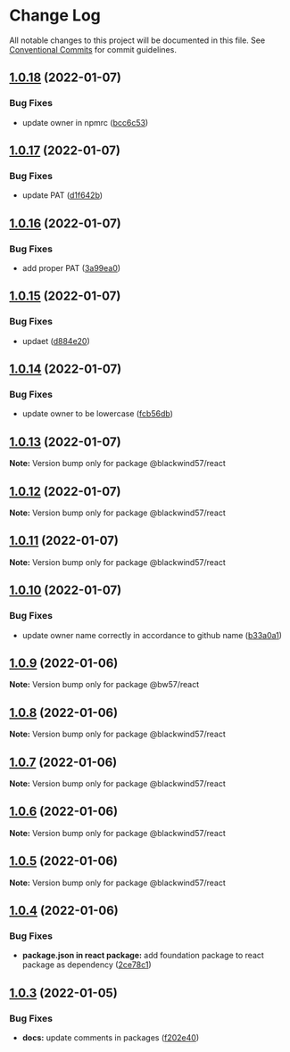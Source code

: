 # Change Log

All notable changes to this project will be documented in this file.
See [Conventional Commits](https://conventionalcommits.org) for commit guidelines.

## [1.0.18](https://github.com/BlackWind57/react/compare/v1.0.17...v1.0.18) (2022-01-07)


### Bug Fixes

* update owner in npmrc ([bcc6c53](https://github.com/BlackWind57/react/commit/bcc6c5374617e388352f945f78da0bb0db0c4533))





## [1.0.17](https://github.com/BlackWind57/react/compare/v1.0.16...v1.0.17) (2022-01-07)


### Bug Fixes

* update PAT ([d1f642b](https://github.com/BlackWind57/react/commit/d1f642bd77504c09b339ce1cf1f1c73e5bd0faae))





## [1.0.16](https://github.com/BlackWind57/react/compare/v1.0.15...v1.0.16) (2022-01-07)


### Bug Fixes

* add proper PAT ([3a99ea0](https://github.com/BlackWind57/react/commit/3a99ea063a302079cfab8a9b078bddf53dcd8061))





## [1.0.15](https://github.com/BlackWind57/react/compare/v1.0.14...v1.0.15) (2022-01-07)


### Bug Fixes

* updaet ([d884e20](https://github.com/BlackWind57/react/commit/d884e2094b2fb2e01892269b1e55b0720f480b9c))





## [1.0.14](https://github.com/BlackWind57/react/compare/v1.0.13...v1.0.14) (2022-01-07)


### Bug Fixes

* update owner to be lowercase ([fcb56db](https://github.com/BlackWind57/react/commit/fcb56db243da1b1943ba3282750c3c7f52cb7902))






## [1.0.13](https://github.com/BlackWind57/react/compare/v1.0.11...v1.0.13) (2022-01-07)

**Note:** Version bump only for package @blackwind57/react





## [1.0.12](https://github.com/BlackWind57/react/compare/v1.0.11...v1.0.12) (2022-01-07)

**Note:** Version bump only for package @blackwind57/react





## [1.0.11](https://github.com/BlackWind57/react/compare/v1.0.10...v1.0.11) (2022-01-07)

**Note:** Version bump only for package @blackwind57/react






## [1.0.10](https://github.com/BlackWind57/react/compare/v1.0.9...v1.0.10) (2022-01-07)


### Bug Fixes

* update owner name correctly in accordance to github name ([b33a0a1](https://github.com/BlackWind57/react/commit/b33a0a1726227bbe632ac67fbd7464ec8cfaf43a))





## [1.0.9](https://github.com/BlackWind57/react/compare/v1.0.8...v1.0.9) (2022-01-06)

**Note:** Version bump only for package @bw57/react





## [1.0.8](https://github.com/BlackWind57/ds.e/compare/v1.0.7...v1.0.8) (2022-01-06)

**Note:** Version bump only for package @blackwind57/react





## [1.0.7](https://github.com/BlackWind57/ds.e/compare/v1.0.6...v1.0.7) (2022-01-06)

**Note:** Version bump only for package @blackwind57/react





## [1.0.6](https://github.com/BlackWind57/ds.e/compare/v1.0.5...v1.0.6) (2022-01-06)

**Note:** Version bump only for package @blackwind57/react





## [1.0.5](https://github.com/BlackWind57/ds.e/compare/v1.0.4...v1.0.5) (2022-01-06)

**Note:** Version bump only for package @blackwind57/react





## [1.0.4](https://github.com/BlackWind57/ds.e/compare/v1.0.3...v1.0.4) (2022-01-06)


### Bug Fixes

* **package.json in react package:** add foundation package to react package as dependency ([2ce78c1](https://github.com/BlackWind57/ds.e/commit/2ce78c1874569e6eeab27bb8f13c35d1380b1309))





## [1.0.3](https://github.com/BlackWind57/ds.e/compare/v1.0.2...v1.0.3) (2022-01-05)


### Bug Fixes

* **docs:** update comments in packages ([f202e40](https://github.com/BlackWind57/ds.e/commit/f202e40b477e7489e680f208a149b47332893c58))
